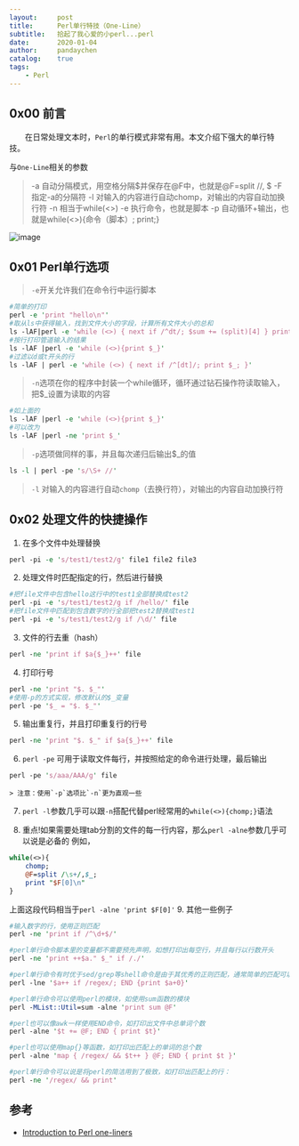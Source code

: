 ```yaml
---
layout:     post
title:      Perl单行特技（One-Line）
subtitle:   拾起了我心爱的小perl...perl
date:       2020-01-04
author:     pandaychen
catalog:    true
tags:
    - Perl
---
```


##  0x00 前言
&emsp;&emsp;在日常处理文本时，`Perl`的单行模式非常有用。本文介绍下强大的单行特技。

与`One-Line`相关的参数
>   -a 自动分隔模式，用空格分隔$并保存在@F中，也就是@F=split //, $
>   -F 指定-a的分隔符
>   -l 对输入的内容进行自动chomp，对输出的内容自动加换行符
>   -n 相当于while(<>)
>   -e 执行命令，也就是脚本
>   -p 自动循环+输出，也就是while(<>){命令（脚本）; print;}

![image](https://s2.ax1x.com/2020/01/17/lzsUsJ.png)

## 0x01	Perl单行选项
> `-e`开关允许我们在命令行中运行脚本

```perl
#简单的打印
perl -e 'print "hello\n"'
#取从ls中获得输入，找到文件大小的字段，计算所有文件大小的总和
ls -lAF|perl -e 'while (<>) { next if /^dt/; $sum += (split)[4] } print "$sum\n"'
#按行打印管道输入的结果
ls -lAF |perl -e 'while (<>){print $_}'
#过滤以d或t开头的行
ls -lAF | perl -e 'while (<>) { next if /^[dt]/; print $_; }'
```

> `-n`选项在你的程序中封装一个while循环，循环通过钻石操作符读取输入，把$_设置为读取的内容

```perl
#如上面的
ls -lAF |perl -e 'while (<>){print $_}'
#可以改为
ls -lAF |perl -ne 'print $_'
```

> `-p`选项做同样的事，并且每次递归后输出$_的值

```perl
ls -l | perl -pe 's/\S+ //'
```

> `-l` 对输入的内容进行自动`chomp`（去换行符），对输出的内容自动加换行符

##  0x02    处理文件的快捷操作

1. 在多个文件中处理替换
```perl
perl -pi -e 's/test1/test2/g' file1 file2 file3
```
2.  处理文件时匹配指定的行，然后进行替换
```perl
#把file文件中包含hello这行中的test1全部替换成test2
perl -pi -e 's/test1/test2/g if /hello/' file
#把file文件中匹配到包含数字的行全部把test2替换成test1
perl -pi -e 's/test1/test2/g if /\d/' file
```

3. 文件的行去重（hash）
```perl
perl -ne 'print if $a{$_}++' file
```

4. 打印行号
```perl
perl -ne 'print "$. $_"'
#使用-p的方式实现，修改默认的$_变量
perl -pe '$_ = "$. $_"'
```

5.	输出重复行，并且打印重复行的行号
```perl
perl -ne 'print "$. $_" if $a{$_}++' file
```

6.	`perl -pe` 可用于读取文件每行，并按照给定的命令进行处理，最后输出
```perl
perl -pe 's/aaa/AAA/g' file
```
	> 注意：使用`-p`选项比`-n`更为直观一些

7.	`perl -l`参数几乎可以跟`-n`搭配代替perl经常用的`while(<>){chomp;}`语法

8.	重点!如果需要处理tab分割的文件的每一行内容，那么`perl -alne`参数几乎可以说是必备的
例如，
```perl
while(<>){
	chomp;
	@F=split /\s+/,$_;
	print "$F[0]\n"
}
```
上面这段代码相当于`perl -alne 'print $F[0]'`
9.	其他一些例子

```perl
#输入数字的行，使用正则匹配
perl -ne 'print if /^\d+$/'	

#perl单行命令脚本里的变量都不需要预先声明，如想打印出每空行，并且每行以行数开头
perl -ne 'print ++$a." $_" if /./'

#perl单行命令有时优于sed/grep等shell命令是由于其优秀的正则匹配，通常简单的匹配可以如：匹配上的行号，模仿grep -c的功能
perl -lne '$a++ if /regex/; END {print $a+0}'

#perl单行命令可以使用perl的模块，如使用sum函数的模块
perl -MList::Util=sum -alne 'print sum @F'

#perl也可以像awk一样使用END命令，如打印出文件中总单词个数
perl -alne '$t += @F; END { print $t}'

#perl也可以使用map{}等函数，如打印出匹配上的单词的总个数
perl -alne 'map { /regex/ && $t++ } @F; END { print $t }'

#perl单行命令可以说是将perl的简洁用到了极致，如打印出匹配上的行：
perl -ne '/regex/ && print'
```

## 参考
-  [Introduction to Perl one-liners](https://catonmat.net/introduction-to-perl-one-liners)
